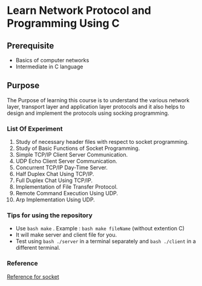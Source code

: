 # Learn Network Protocol and Programming Using **C**

## Prerequisite

* Basics of computer networks
* Intermediate in C language

## Purpose

The Purpose of learning this course is to understand the various network layer, transport layer and application layer protocols and it also helps to design and implement the protocols using socking programming.

### List Of Experiment

1. Study of necessary header files with respect to socket programming.
2. Study of Basic Functions of Socket Programming.
3. Simple TCP/IP Client Server Communication.
4. UDP Echo Client Server Communication.
5. Concurrent TCP/IP Day-Time Server.
6. Half Duplex Chat Using TCP/IP.
7. Full Duplex Chat Using TCP/IP.
8. Implementation of File Transfer Protocol.
9. Remote Command Execution Using UDP.
10. Arp Implementation Using UDP.

### Tips for using the repository

* Use ```bash make``` . Example : ```bash make fileName``` (without extention C)
* It will make server and client file for you.
* Test using ```bash ./server``` in a terminal separately and ```bash ./client``` in a different terminal.

### Reference

[Reference for socket](https://linux.die.net/man/7/socket)
